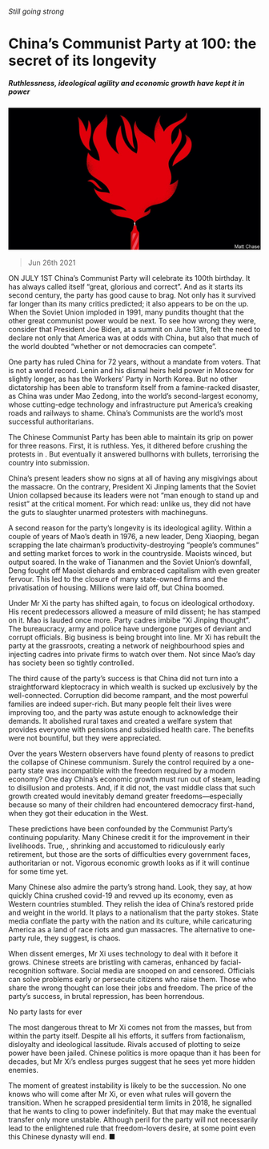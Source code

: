###### Still going strong

# China’s Communist Party at 100: the secret of its longevity 

##### Ruthlessness, ideological agility and economic growth have kept it in power 

![image](images/20210626_LDD001_0.jpg) 

> Jun 26th 2021 

ON JULY 1ST China’s Communist Party will celebrate its 100th birthday. It has always called itself “great, glorious and correct”. And as it starts its second century, the party has good cause to brag. Not only has it survived far longer than its many critics predicted; it also appears to be on the up. When the Soviet Union imploded in 1991, many pundits thought that the other great communist power would be next. To see how wrong they were, consider that President Joe Biden, at a summit on June 13th, felt the need to declare not only that America was at odds with China, but also that much of the world doubted “whether or not democracies can compete”.

One party has ruled China for 72 years, without a mandate from voters. That is not a world record. Lenin and his dismal heirs held power in Moscow for slightly longer, as has the Workers’ Party in North Korea. But no other dictatorship has been able to transform itself from a famine-racked disaster, as China was under Mao Zedong, into the world’s second-largest economy, whose cutting-edge technology and infrastructure put America’s creaking roads and railways to shame. China’s Communists are the world’s most successful authoritarians.


The Chinese Communist Party has been able to maintain its grip on power for three reasons. First, it is ruthless. Yes, it dithered before crushing the protests in . But eventually it answered bullhorns with bullets, terrorising the country into submission.

China’s present leaders show no signs at all of having any misgivings about the massacre. On the contrary, President Xi Jinping laments that the Soviet Union collapsed because its leaders were not “man enough to stand up and resist” at the critical moment. For which read: unlike us, they did not have the guts to slaughter unarmed protesters with machineguns.

A second reason for the party’s longevity is its ideological agility. Within a couple of years of Mao’s death in 1976, a new leader, Deng Xiaoping, began scrapping the late chairman’s productivity-destroying “people’s communes” and setting market forces to work in the countryside. Maoists winced, but output soared. In the wake of Tiananmen and the Soviet Union’s downfall, Deng fought off Maoist diehards and embraced capitalism with even greater fervour. This led to the closure of many state-owned firms and the privatisation of housing. Millions were laid off, but China boomed.

Under Mr Xi the party has shifted again, to focus on ideological orthodoxy. His recent predecessors allowed a measure of mild dissent; he has stamped on it. Mao is lauded once more. Party cadres imbibe “Xi Jinping thought”. The bureaucracy, army and police have undergone purges of deviant and corrupt officials. Big business is being brought into line. Mr Xi has rebuilt the party at the grassroots, creating a network of neighbourhood spies and injecting cadres into private firms to watch over them. Not since Mao’s day has society been so tightly controlled.

The third cause of the party’s success is that China did not turn into a straightforward kleptocracy in which wealth is sucked up exclusively by the well-connected. Corruption did become rampant, and the most powerful families are indeed super-rich. But many people felt their lives were improving too, and the party was astute enough to acknowledge their demands. It abolished rural taxes and created a welfare system that provides everyone with pensions and subsidised health care. The benefits were not bountiful, but they were appreciated.

Over the years Western observers have found plenty of reasons to predict the collapse of Chinese communism. Surely the control required by a one-party state was incompatible with the freedom required by a modern economy? One day China’s economic growth must run out of steam, leading to disillusion and protests. And, if it did not, the vast middle class that such growth created would inevitably demand greater freedoms—especially because so many of their children had encountered democracy first-hand, when they got their education in the West.

These predictions have been confounded by the Communist Party’s continuing popularity. Many Chinese credit it for the improvement in their livelihoods. True, , shrinking and accustomed to ridiculously early retirement, but those are the sorts of difficulties every government faces, authoritarian or not. Vigorous economic growth looks as if it will continue for some time yet.

Many Chinese also admire the party’s strong hand. Look, they say, at how quickly China crushed covid-19 and revved up its economy, even as Western countries stumbled. They relish the idea of China’s restored pride and weight in the world. It plays to a nationalism that the party stokes. State media conflate the party with the nation and its culture, while caricaturing America as a land of race riots and gun massacres. The alternative to one-party rule, they suggest, is chaos.

When dissent emerges, Mr Xi uses technology to deal with it before it grows. Chinese streets are bristling with cameras, enhanced by facial-recognition software. Social media are snooped on and censored. Officials can solve problems early or persecute citizens who raise them. Those who share the wrong thought can lose their jobs and freedom. The price of the party’s success, in brutal repression, has been horrendous.

No party lasts for ever

The most dangerous threat to Mr Xi comes not from the masses, but from within the party itself. Despite all his efforts, it suffers from factionalism, disloyalty and ideological lassitude. Rivals accused of plotting to seize power have been jailed. Chinese politics is more opaque than it has been for decades, but Mr Xi’s endless purges suggest that he sees yet more hidden enemies.

The moment of greatest instability is likely to be the succession. No one knows who will come after Mr Xi, or even what rules will govern the transition. When he scrapped presidential term limits in 2018, he signalled that he wants to cling to power indefinitely. But that may make the eventual transfer only more unstable. Although peril for the party will not necessarily lead to the enlightened rule that freedom-lovers desire, at some point even this Chinese dynasty will end. ■

